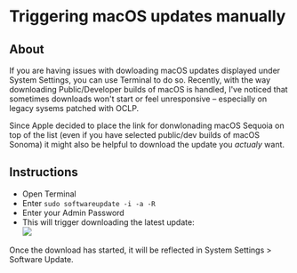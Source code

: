 # Triggering macOS updates manually

## About

If you are having issues with dowloading macOS updates displayed under System Settings, you can use Terminal to do so. Recently, with the way downloading Public/Developer builds of macOS is handled, I've noticed that sometimes downloads won't start or feel unresponsive – especially on legacy sysems patched with OCLP.

Since Apple decided to place the link for donwlonading macOS Sequoia on top of the list (even if you have selected public/dev builds of macOS Sonoma) it might also be helpful to download the update you *actualy* want.

## Instructions

- Open Terminal
- Enter `sudo softwareupdate -i -a -R`
- Enter your Admin Password
- This will trigger downloading the latest update:<br>![](/Users/5t33z0/Desktop/update.png)

Once the download has started, it will be reflected in System Settings > Software Update.
